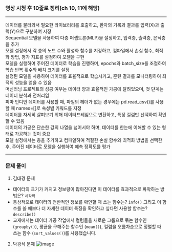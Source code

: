 ### 영상 시청 후 10줄로 정리(ch 10, 11에 해당)

---
데이터를 불러와서 필요한 라이브러리를 호출하고, 환자의 기록과 결과를 입력(X)과 출력(Y)으로 구분하여 저장</br>
Sequential 모델을 사용하여 다층 퍼셉트론(MLP)을 설정하고, 입력층, 출력층, 은닉층을 추가</br>
모델 설정에서 각 층의 노드 수와 활성화 함수를 지정하고, 컴파일에서 손실 함수, 최적화 방법, 평가 지표를 설정하여 모델을 구현</br>
모델을 실행하여 주어진 데이터로 학습을 진행하며, epochs와 batch_size를 조절하여 학습 반복 횟수와 배치 크기를 설정</br>
설정된 모델을 사용하여 데이터를 효율적으로 학습시키고, 훈련 결과를 모니터링하여 최적의 성능을 얻을 수 있음</br>
머신러닝 프로젝트의 성공 여부는 데이터 양과 효율적인 가공에 달려있으며, 첫 단계는 데이터 분석과 전처리임</br>
피마 인디언 데이터를 사용할 때, 파일의 헤더가 없는 경우에는 pd.read_csv()를 사용할 때 names=[]로 속성별 키워드를 지정</br>
데이터를 자세히 살펴보기 위해 데이터프레임으로 변환하고, 특정 컬럼만 선택하여 확인할 수 있음</br>
데이터의 가공은 단순한 값의 나열을 넘어서야 하며, 데이터를 한눈에 이해할 수 있는 형태로 가공하는 것이 중요</br>
모델 설정에서는 층을 추가하고 컴파일하여 적절한 손실 함수와 최적화 방법을 선택한 후, 주어진 데이터로 모델을 실행하여 예측 정확도를 평가</br>

---
### 문제 풀이
1) 김태경 문제
- 데이터의 크기가 커지고 정보량이 많아진다면 이 데이터를 효과적으로 파악하는 방법은? `시각화`</br>
- 통상적으로 데이터의 전반적인 정보를 확인할 때 쓰는 함수는? `info()` 그리고 이 함수를 쓸 때보다 더 자세한 데이터 특징을 확인하고 싶다면 사용할 함수는? `describe()`</br>
- 교재에서는 데이터 가공 작업에서 컬럼들을 새로운 그룹으로 묶는 함수인 (`groupby()`), 평균을 구해주는 함수인 (`mean()`), 컬럼을 오름차순으로 정렬할 때 쓰는 함수 (`sort_values()`)를 사용했습니다.</br>
2) 박광석 문제
![image](https://github.com/sejongsmarcle/2024_Winter_Ai_study/assets/128217747/ad9c8c98-7c9a-4854-9711-e1e32f532130)
